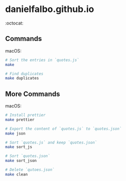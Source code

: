 # danielfalbo.github.io

:octocat:

## Commands

macOS:

```bash
# Sort the entries in `quotes.js`
make

# Find duplicates
make duplicates
```

## More Commands

macOS:

```bash
# Install prettier
make prettier

# Export the content of `quotes.js` to `quotes.json`
make json

# Sort `quotes.js` and keep `quotes.json`
make sort_js

# Sort `quotes.json`
make sort_json

# Delete `qutoes.json`
make clean
```
